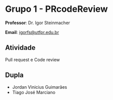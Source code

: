 # Grupo 1 - PRcodeReview

**Professor**: Dr. Igor Steinmacher

**Email**: igorfs@utfpr.edu.br

## Atividade

Pull request e Code review

## Dupla

* Jordan Vinicius Guimarães 
* Tiago José Marciano
